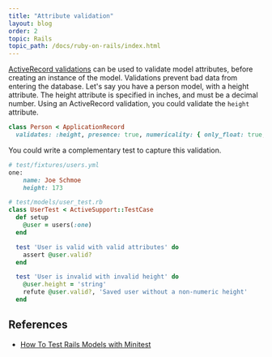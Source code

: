 ```yaml
---
title: "Attribute validation"
layout: blog
order: 2
topic: Rails
topic_path: /docs/ruby-on-rails/index.html
---
```

[ActiveRecord validations](https://guides.rubyonrails.org/active_record_validations.html) can be used to validate model attributes, before creating an instance of the model. Validations prevent bad data from entering the database. Let's say you have a person model, with a height attribute. The height attribute is specified in inches, and must be a decimal number. Using an ActiveRecord validation, you could validate the `height` attribute.
```ruby
class Person < ApplicationRecord
  validates: :height, presence: true, numericality: { only_float: true, greater_than: 0 }
```

You could write a complementary test to capture this validation.
```ruby
# test/fixtures/users.yml
one:
    name: Joe Schmoe
    height: 173

# test/models/user_test.rb
class UserTest < ActiveSupport::TestCase
  def setup
    @user = users(:one)
  end

  test 'User is valid with valid attributes' do
    assert @user.valid?
  end

  test 'User is invalid with invalid height' do
    @user.height = 'string'
    refute @user.valid?, 'Saved user without a non-numeric height'
  end
```


## References
* [How To Test Rails Models with Minitest](https://semaphoreci.com/community/tutorials/how-to-test-rails-models-with-minitest)